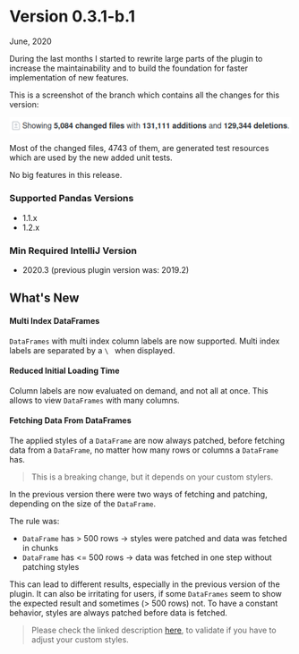 # Version 0.3.1-b.1

June, 2020


During the last months I started to rewrite large parts of the plugin to increase the maintainability and to build the foundation for faster implementation of new features.

This is a screenshot of the branch which contains all the changes for this version:

![x](./images/changes-vcs_version-0.3.1.png)

Most of the changed files, 4743 of them, are generated test resources which are used by the new added unit tests.

No big features in this release.

### Supported Pandas Versions
* 1.1.x
* 1.2.x

### Min Required IntelliJ Version
* 2020.3 (previous plugin version was: 2019.2)

## What's New

#### Multi Index DataFrames
`DataFrames` with multi index column labels are now supported. Multi index labels are separated by a `\ ` when displayed.

#### Reduced Initial Loading Time
Column labels are now evaluated on demand, and not all at once. This allows to view `DataFrames` with many columns.

#### Fetching Data From DataFrames
The applied styles of a `DataFrame` are now always patched, before fetching data from a `DataFrame`, no matter how many rows or columns a `DataFrame` has. 

> This is a breaking change, but it depends on your custom stylers.
 
In the previous version there were two ways of fetching and patching, depending on the size of the `DataFrame`.

The rule was:
    
* `DataFrame` has \> 500 rows -> styles were patched and data was fetched in chunks
* `DataFrame` has <= 500 rows -> data was fetched in one step without patching styles

This can lead to different results, especially in the previous version of the plugin. It can also be irritating for users, if some `DataFrames` seem to show the expected result and sometimes (> 500 rows) not. To have a constant behavior, styles are always patched before data is fetched.

> Please check the linked description [here](../../README.md#handle-chunks-in-custom-styles), to validate if you have to adjust your custom styles.
